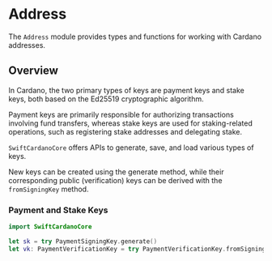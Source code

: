 # Address

The `Address` module provides types and functions for working with Cardano addresses.

## Overview

In Cardano, the two primary types of keys are payment keys and stake keys, both based on the Ed25519 cryptographic algorithm.

Payment keys are primarily responsible for authorizing transactions involving fund transfers, whereas stake keys are used for staking-related operations, such as registering stake addresses and delegating stake.

`SwiftCardanoCore` offers APIs to generate, save, and load various types of keys.

New keys can be created using the generate method, while their corresponding public (verification) keys can be derived with the `fromSigningKey` method.

### Payment and Stake Keys

```swift
import SwiftCardanoCore

let sk = try PaymentSigningKey.generate()
let vk: PaymentVerificationKey = try PaymentVerificationKey.fromSigningKey(sk)
```

